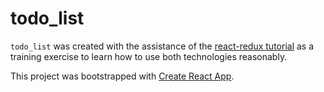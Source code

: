 # todo_list

`todo_list` was created with the assistance of the [react-redux tutorial](https://redux-docs.netlify.com/introduction/getting-started) as a training exercise to learn how to use both technologies reasonably.


This project was bootstrapped with [Create React App](https://github.com/facebook/create-react-app).